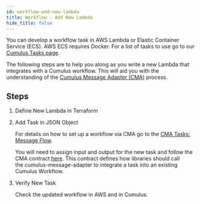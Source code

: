 ```yaml
---
id: workflow-add-new-lambda
title: Workflow - Add New Lambda
hide_title: false
---
```


You can develop a workflow task in AWS Lambda or Elastic Container Service (ECS). AWS ECS requires Docker. For a list of tasks to use go to our [Cumulus Tasks page](../tasks).

The following steps are to help you along as you write a new Lambda that integrates with a Cumulus workflow. This will aid you with the understanding of the [Cumulus Message Adapter (CMA)](https://github.com/nasa/cumulus-message-adapter) process.

## Steps

1. Define New Lambda in Terraform

2. Add Task in JSON Object

    For details on how to set up a workflow via CMA go to the [CMA Tasks: Message Flow](../workflows/cumulus-task-message-flow).

    You will need to assign input and output for the new task and follow the CMA contract [here](https://github.com/nasa/cumulus-message-adapter/blob/master/CONTRACT.md). This contract defines how libraries should call the cumulus-message-adapter to integrate a task into an existing Cumulus Workflow.

3. Verify New Task

    Check the updated workflow in AWS and in Cumulus.
